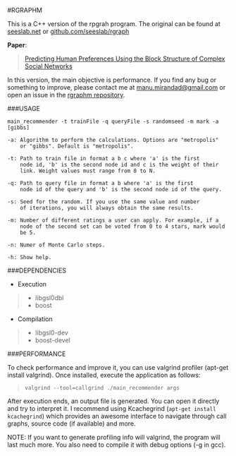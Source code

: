 #RGRAPHM


This is a C++ version of the rpgrah program. The original can be found at
[seeslab.net](http://seeslab.net/downloads/network-c-libraries-rgraph) or 
[github.com/seeslab/rgraph](http://github.com/seeslab/rgraph)

**Paper**:
> [Predicting Human Preferences Using the Block Structure of Complex Social Networks](http://www.plosone.org/article/info%3Adoi%2F10.1371%2Fjournal.pone.0044620)

In this version, the main objective is performance. If you find any bug or 
something to improve, please contact me at manu.mirandad@gmail.com or open
an issue in the [rgraphm repository](https://github.com/argaen/rgraphm).


###USAGE

    main_recommender -t trainFile -q queryFile -s randomseed -m mark -a [gibbs]

    -a: Algorithm to perform the calculations. Options are "metropolis"
        or "gibbs". Default is "metropolis".

    -t: Path to train file in format a b c where 'a' is the first 
        node id, 'b' is the second node id and c is the weight of their 
        link. Weight values must range from 0 to N.

    -q: Path to query file in format a b where 'a' is the first 
        node id of the query and 'b' is the second node id of the query.

    -s: Seed for the random. If you use the same value and number 
        of iterations, you will always obtain the same results.

    -m: Number of different ratings a user can apply. For example, if a 
        node of the second set can be voted from 0 to 4 stars, mark would 
        be 5.

    -n: Numer of Monte Carlo steps.

    -h: Show help.



###DEPENDENCIES

* Execution
> * libgsl0dbl
> * boost

* Compilation
> * libgsl0-dev
> * boost-devel




###PERFORMANCE

To check performance and improve it, you can use valgrind profiler (apt-get install
valgrind). Once installed, execute the application as follows:

> `valgrind --tool=callgrind ./main_recommender args`

After execution ends, an output file is generated. You can open it directly and
try to interpret it. I recommend using Kcachegrind (`apt-get install kcachegrind`)
which provides an awesome interface to navigate through call graphs, source
code (if available) and more.

NOTE: If you want to generate profiling info will valgrind, the program will
last much more. You also need to compile it with debug options (-g in gcc).

